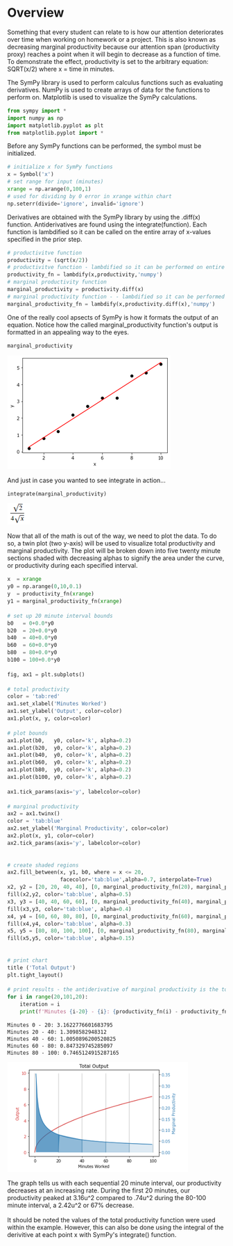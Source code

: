 # Overview
Something that every student can relate to is how our attention deteriorates over time when working on homework or a project. This is also known as decreasing marginal productivity because our attention span (productivity proxy) reaches a point when it will begin to decrease as a function of time. To demonstrate the effect, productivity is set to the arbitrary equation: SQRT(x/2) where x = time in minutes.

The SymPy library is used to perform calculus functions such as evaluating derivatives. NumPy is used to create arrays of data for the functions to perform on. Matplotlib is used to visualize the SymPy calculations.


```python
from sympy import *
import numpy as np
import matplotlib.pyplot as plt
from matplotlib.pyplot import *
```

Before any SymPy functions can be performed, the symbol must be initialized.


```python
# initialize x for SymPy functions
x = Symbol('x')
# set range for input (minutes)
xrange = np.arange(0,100,1)
# used for dividing by 0 error in xrange within chart
np.seterr(divide='ignore', invalid='ignore')
```



Derivatives are obtained with the SymPy library by using the .diff(x) function. Antiderivatives are found using the integrate(function). Each function is lambdified so it can be called on the entire array of x-values specified in the prior step.


```python
# productivitve function 
productivity = (sqrt(x/2))
# productivitve function - lambdified so it can be performed on entire array
productivity_fn = lambdify(x,productivity,'numpy')
# marginal productivity function
marginal_productivity = productivity.diff(x)
# marginal productivity function - - lambdified so it can be performed on entire array
marginal_productivity_fn = lambdify(x,productivity.diff(x),'numpy')
```

One of the really cool apsects of SymPy is how it formats the output of an equation. Notice how the called marginal_productivity function's output is formatted in an appealing way to the eyes. 


```python
marginal_productivity
```

![alt text](https://github.com/mattlibonati/Data-Analysis/blob/master/Quantitative%20Methods/Images/Statistics_OLS_Regression_fit.png)



And just in case you wanted to see integrate in action...


```python
integrate(marginal_productivity)
```

![alt text](https://github.com/mattlibonati/Data-Analysis/blob/master/Quantitative%20Methods/Images/sympy_marginal_productivity.PNG)


Now that all of the math is out of the way, we need to plot the data. To do so, a twin plot (two y-axis) will be used to visualize total productivity and marginal productivity. The plot will be broken down into five twenty minute sections shaded with decreasing alphas to signify the area under the curve, or productivity during each specified interval. 


```python
x  = xrange 
y0 = np.arange(0,10,0.1)
y  = productivity_fn(xrange)
y1 = marginal_productivity_fn(xrange)

# set up 20 minute interval bounds
b0   = 0+0.0*y0
b20  = 20+0.0*y0
b40  = 40+0.0*y0
b60  = 60+0.0*y0
b80  = 80+0.0*y0
b100 = 100+0.0*y0

fig, ax1 = plt.subplots()

# total productivity 
color = 'tab:red'
ax1.set_xlabel('Minutes Worked')
ax1.set_ylabel('Output', color=color)
ax1.plot(x, y, color=color)

# plot bounds 
ax1.plot(b0,   y0, color='k', alpha=0.2)
ax1.plot(b20,  y0, color='k', alpha=0.2)
ax1.plot(b40,  y0, color='k', alpha=0.2)
ax1.plot(b60,  y0, color='k', alpha=0.2)
ax1.plot(b80,  y0, color='k', alpha=0.2)
ax1.plot(b100, y0, color='k', alpha=0.2)

ax1.tick_params(axis='y', labelcolor=color)

# marginal productivity
ax2 = ax1.twinx()  
color = 'tab:blue'
ax2.set_ylabel('Marginal Productivity', color=color)  
ax2.plot(x, y1, color=color)
ax2.tick_params(axis='y', labelcolor=color)


# create shaded regions
ax2.fill_between(x, y1, b0, where = x <= 20,
                 facecolor='tab:blue',alpha=0.7, interpolate=True)
x2, y2 = [20, 20, 40, 40], [0, marginal_productivity_fn(20), marginal_productivity_fn(40), 0]
fill(x2,y2, color='tab:blue', alpha=0.5)
x3, y3 = [40, 40, 60, 60], [0, marginal_productivity_fn(40), marginal_productivity_fn(60), 0]
fill(x3,y3, color='tab:blue', alpha=0.4)
x4, y4 = [60, 60, 80, 80], [0, marginal_productivity_fn(60), marginal_productivity_fn(80), 0]
fill(x4,y4, color='tab:blue', alpha=0.3)
x5, y5 = [80, 80, 100, 100], [0, marginal_productivity_fn(80), marginal_productivity_fn(100), 0]
fill(x5,y5, color='tab:blue', alpha=0.15)


# print chart
title ('Total Output') 
plt.tight_layout()

# print results - the antiderivative of marginal productivity is the total productivity function
for i in range(20,101,20):
    iteration = i
    print(f'Minutes {i-20} - {i}: {productivity_fn(i) - productivity_fn(i-20)}')
```

    Minutes 0 - 20: 3.1622776601683795
    Minutes 20 - 40: 1.3098582948312
    Minutes 40 - 60: 1.0050896200520825
    Minutes 60 - 80: 0.847329745285097
    Minutes 80 - 100: 0.7465124915287165
    

![alt text](https://github.com/mattlibonati/Data-Analysis/blob/master/Quantitative%20Methods/Images/integral_calc_matplotlib_output.PNG)



The graph tells us with each sequential 20 minute interval, our productivity decreases at an increasing rate. During the first 20 minutes, our productivity peaked at 3.16u^2 compared to .74u^2 during the 80-100 minute interval, a 2.42u^2 or 67% decrease.
<br><br> It should be noted the values of the total productivity function were used within the example. However, this can also be done using the integral of the derivitive at each point x with SymPy's integrate() function. 
